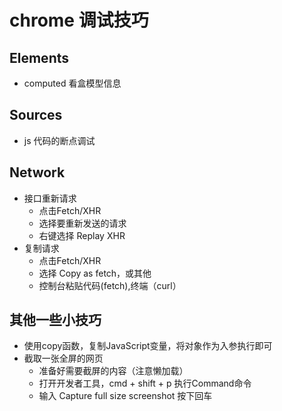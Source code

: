 # chrome 调试技巧

## Elements
* computed 看盒模型信息

## Sources
* js 代码的断点调试

## Network
* 接口重新请求
  - 点击Fetch/XHR
  - 选择要重新发送的请求
  - 右键选择 Replay XHR
* 复制请求
  - 点击Fetch/XHR
  - 选择 Copy as fetch，或其他
  - 控制台粘贴代码(fetch),终端（curl）

## 其他一些小技巧
* 使用copy函数，复制JavaScript变量，将对象作为入参执行即可
* 截取一张全屏的网页
  - 准备好需要截屏的内容（注意懒加载）
  - 打开开发者工具，cmd + shift + p 执行Command命令
  - 输入 Capture full size screenshot 按下回车